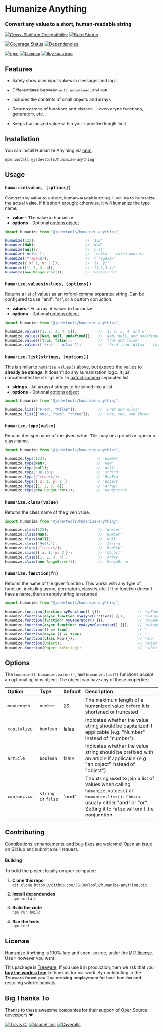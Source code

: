 Humanize Anything
======================================
### Convert any value to a short, human-readable string

[![Cross-Platform Compatibility](https://jstools.dev/img/badges/os-badges.svg)](https://github.com/JS-DevTools/humanize-anything/actions)
[![Build Status](https://github.com/JS-DevTools/humanize-anything/workflows/CI-CD/badge.svg)](https://github.com/JS-DevTools/humanize-anything/actions)

[![Coverage Status](https://coveralls.io/repos/github/JS-DevTools/humanize-anything/badge.svg?branch=master)](https://coveralls.io/github/JS-DevTools/humanize-anything)
[![Dependencies](https://david-dm.org/JS-DevTools/humanize-anything.svg)](https://david-dm.org/JS-DevTools/humanize-anything)

[![npm](https://img.shields.io/npm/v/@jsdevtools/humanize-anything.svg)](https://www.npmjs.com/package/@jsdevtools/humanize-anything)
[![License](https://img.shields.io/npm/l/@jsdevtools/humanize-anything.svg)](LICENSE)
[![Buy us a tree](https://img.shields.io/badge/Treeware-%F0%9F%8C%B3-lightgreen)](https://plant.treeware.earth/JS-DevTools/humanize-anything)



Features
-----------------------
- Safely show user input values in messages and logs

- Differentiates between `null`, `undefined`, and `NaN`

- Includes the contents of small objects and arrays

- Returns names of functions and classes — even async functions, generators, etc.

- Keeps humanized value within your specified length limit



Installation
--------------------------
You can install Humanize Anything via [npm](https://docs.npmjs.com/about-npm/).

```bash
npm install @jsdevtools/humanize-anything
```



Usage
-------------------------------

### `humanize(value, [options])`
Convert any value to a short, human-readable string. It will try to humanize the actual value, if it's short enough; otherwise, it will humanize the type name.

- **value** - The value to humanize
- **options** - Optional [options object](#options)

```javascript
import humanize from "@jsdevtools/humanize-anything";

humanize(123);                       // '123'
humanize(NaN);                       // 'NaN'
humanize(null);                      // 'null'
humanize("Hello");                   // '"Hello"'  (with quotes)
humanize(/^regex$/);                 // '/^regex$/'
humanize({ x: 1, y: 2 });            // '{x, y}'
humanize([1, 2, 3, 4]);              // '[1,2,3,4]'
humanize(new RangeError());          // 'RangeError'
```

### `humanize.values(values, [options])`
Returns a list of values as an [oxford-comma](https://en.wikipedia.org/wiki/Serial_comma) separated string. Can be configured to use "and", "or", or a custom conjuction.

- **values** - An array of values to humanize
- **options** - Optional [options object](#options)

```javascript
import humanize from "@jsdevtools/humanize-anything";

humanize.values([1, 2, 3, 4, 5]);          // '1, 2, 3, 4, and 5'
humanize.values([NaN, null, undefined]);   // 'NaN, null, and undefined'
humanize.values([true, false]);            // 'true and false'
humanize.values(["Fred", "Wilma"]);        // '"Fred" and "Wilma"'  (with quotes)
```

### `humanize.list(strings, [options])`
This is similar to `humanize.values()` above, but expects the values to **already be strings**. It doesn't do any humanization logic. It just concatenates the strings into an [oxford-comma](https://en.wikipedia.org/wiki/Serial_comma) separated list

- **strings** - An array of strings to be joined into a list
- **options** - Optional [options object](#options)

```javascript
import humanize from "@jsdevtools/humanize-anything";

humanize.list(["Fred", "Wilma"]);          // 'Fred and Wilma'
humanize.list(["one", "two", "three"]);    // 'one, two, and three'
```


### `humanize.type(value)`
Returns the type name of the given value. This may be a primitive type or a class name.

```javascript
import humanize from "@jsdevtools/humanize-anything";

humanize.type(123);                       // 'number'
humanize.type(NaN);                       // 'NaN'
humanize.type(null);                      // 'null'
humanize.type("Hello");                   // 'string'
humanize.type(/^regex$/);                 // 'RegExp'
humanize.type({ x: 1, y: 2 });            // 'Object'
humanize.type([1, 2, 3, 4]);              // 'Array'
humanize.type(new RangeError());          // 'RangeError'
```


### `humanize.class(value)`
Returns the class name of the given value.

```javascript
import humanize from "@jsdevtools/humanize-anything";

humanize.class(123);                       // 'Number'
humanize.class(NaN);                       // 'Number'
humanize.class(null);                      // 'Null'
humanize.class("Hello");                   // 'String'
humanize.class(/^regex$/);                 // 'RegExp'
humanize.class({ x: 1, y: 2 });            // 'Object'
humanize.class([1, 2, 3, 4]);              // 'Array'
humanize.class(new RangeError());          // 'RangeError'
```


### `humanize.function(fn)`
Returns the name of the given function. This works with any type of function, including async, generators, classes, etc. If the function doesn't have a name, then an empty string is returned.

```javascript
import humanize from "@jsdevtools/humanize-anything";

humanize.function(function myFunction() {});                 // 'myFunction'
humanize.function(async function myAsyncFunction() {});      // 'myAsyncFunction'
humanize.function(function* myGenerator() {});               // 'myGenerator'
humanize.function(async function* myAsyncGenerator() {});    // 'myAsyncGenerator'
humanize.function(() => true);                               // ''
humanize.function(async () => true);                         // ''
humanize.function(class Foo {});                             // 'Foo'
humanize.function(Object);                                   // 'Object'
humanize.function(Object.toString);                          // 'toString'
```



Options
--------------------------
The `humanize()`, `humanize.values()`, and `humanize.list()` functions accept an optional options object. The object can have any of these properties:

|Option            |Type                 |Default     |Description
|:-----------------|:--------------------|:-----------|:-----------------------------------------
|`maxLength`       |`number`             |25          |The maximum length of a humanized value before it is shortened or truncated
|`capitalize`      |`boolean`            |false       |Indicates whether the value string should be capitalized if applicable (e.g. "Number" instead of "number").
|`article`         |`boolean`            |false       |Indicates whether the value string should be prefixed with an article if applicable (e.g. "an object" instead of "object").
|`conjunction`     |`string` or `false`  |"and"       |The string used to join a list of values when calling `humanize.values()` or `humanize.list()`. This is usually either "and" or "or". Setting it to `false` will omit the conjunction.



Contributing
--------------------------
Contributions, enhancements, and bug-fixes are welcome!  [Open an issue](https://github.com/JS-DevTools/humanize-anything/issues) on GitHub and [submit a pull request](https://github.com/JS-DevTools/humanize-anything/pulls).

#### Building
To build the project locally on your computer:

1. __Clone this repo__<br>
`git clone https://github.com/JS-DevTools/humanize-anything.git`

2. __Install dependencies__<br>
`npm install`

3. __Build the code__<br>
`npm run build`

4. __Run the tests__<br>
`npm test`



License
--------------------------
Humanize Anything is 100% free and open-source, under the [MIT license](LICENSE). Use it however you want.

This package is [Treeware](http://treeware.earth). If you use it in production, then we ask that you [**buy the world a tree**](https://plant.treeware.earth/JS-DevTools/humanize-anything) to thank us for our work. By contributing to the Treeware forest you’ll be creating employment for local families and restoring wildlife habitats.



Big Thanks To
--------------------------
Thanks to these awesome companies for their support of Open Source developers ❤

[![Travis CI](https://jstools.dev/img/badges/travis-ci.svg)](https://travis-ci.com)
[![SauceLabs](https://jstools.dev/img/badges/sauce-labs.svg)](https://saucelabs.com)
[![Coveralls](https://jstools.dev/img/badges/coveralls.svg)](https://coveralls.io)
